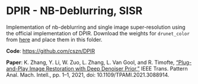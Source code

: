 # DPIR - NB-Deblurring, SISR

Implementation of nb-deblurring and single image super-resolution using the official implementation of DPIR.
Download the weights for `drunet_color` from [here](https://github.com/cszn/KAIR/releases/tag/v1.0) and place them in this folder.

**Code**: https://github.com/cszn/DPIR

**Paper**: K. Zhang, Y. Li, W. Zuo, L. Zhang, L. Van Gool, and R. Timofte, [“Plug-and-Play Image Restoration with Deep Denoiser Prior,”](https://ieeexplore.ieee.org/abstract/document/9454311) IEEE Trans. Pattern Anal. Mach. Intell., pp. 1–1, 2021, doi: 10.1109/TPAMI.2021.3088914.

